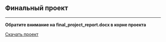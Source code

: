 <p><b><h2>Финальный проект</h2></b></p>
<hr/>
<p> <b>
Обратите внимание на final_project_report.docx в корне проекта 
</b>
</p> 
<p>
<a href="https://drive.google.com/drive/u/0/folders/10YulxMcS4bSaz8M9rEiBBwTzsFhbha_r">Скачать проект</a>
</p>